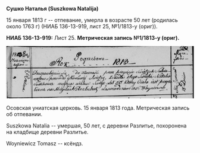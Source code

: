 **Сушко Наталья (Suszkowa Natalija)**

15 января 1813 г -- отпевание, умерла в возрасте 50 лет (родилась около
1763 г) (НИАБ 136-13-919, лист 25, №1/1813-у (ориг)).

**НИАБ 136-13-919:** Лист 25. **Метрическая запись №1/1813-у (ориг).**

![](./media/00de6afcdd995b522dfdfd7067e29634a7ca0699.png)

Осовская униатская церковь. 15 января 1813 года. Метрическая запись об
отпевании.

Suszkowa Natalia -- умершая, 50 лет, с деревни Разлитье, похоронена на
кладбище деревни Разлитье.

Woyniewicz Tomasz -- ксёндз.
